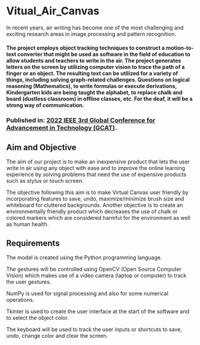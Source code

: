 # Vitual_Air_Canvas

In recent years, air writing has become one of the most challenging and exciting research areas in image processing and pattern recognition. 
#### The project employs object tracking techniques to construct a motion-to-text converter that might be used as software in the field of education to allow students and teachers to write in the air. The project generates letters on the screen by utilizing computer vision to trace the path of a finger or an object. The resulting text can be utilized for a variety of things, including solving graph-related challenges. Questions on logical reasoning (Mathematics), to write formulas or execute derivations, Kindergarten kids are being taught the alphabet, to replace chalk and board (dustless classroom) in offline classes, etc. For the deaf, it will be a strong way of communication.

### Published in: [2022 IEEE 3rd Global Conference for Advancement in Technology (GCAT)](https://ieeexplore.ieee.org/document/9971903).

## Aim and Objective
The aim of our project is to make an inexpensive product that lets the user write in air using any object with ease and to improve the online learning experience by solving problems that need the use of expensive products such as stylus or touch screen.

The objective following this aim is to make Virtual Canvas user friendly by incorporating features to save, undo, maximize/minimize brush size and whiteboard for cluttered backgrounds. Another objective is to create an environmentally friendly product which decreases the use of chalk or colored markers which are considered harmful for the environment as well as human health.

## Requirements
The model is created using the Python programming language.

The gestures will be controlled using OpenCV (Open Source Computer Vision) which makes use of a video camera (laptop or computer) to track the user gestures.

NumPy is used for signal processing and also for some numerical operations.

Tkinter is used to create the user interface at the start of the software and to select the object color.

The keyboard will be used to track the user inputs or shortcuts to save, undo, change color and clear the screen.
